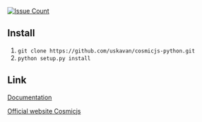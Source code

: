 [![Issue Count](https://codeclimate.com/github/uskavan/pythoncosmicjs/badges/issue_count.svg)](https://codeclimate.com/github/uskavan/pythoncosmicjs)

## Install
1. `git clone https://github.com/uskavan/cosmicjs-python.git`
2. `python setup.py install`

## Link

[Documentation](https://github.com/uskavan/pythoncosmicjs/wiki)

[Official website Сosmicjs](https://cosmicjs.com/)
